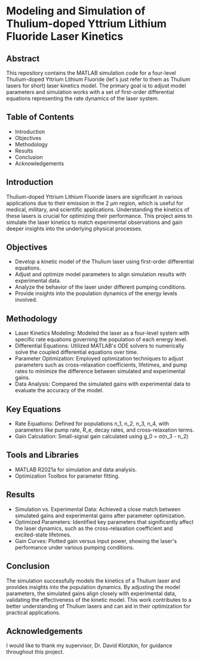 # Modeling and Simulation of Thulium-doped Yttrium Lithium Fluoride Laser Kinetics

## Abstract
This repository contains the MATLAB simulation code for a four-level Thulium-doped Yttrium Lithium Fluoride (let's just refer to them as Thulium lasers for short) laser kinetics model. The primary goal is to adjust model parameters and simulation works with a set of first-order differential equations representing the rate dynamics of the laser system.

## Table of Contents
- Introduction
- Objectives
- Methodology
- Results
- Conclusion
- Acknowledgements

## Introduction
Thulium-doped Yttrium Lithium Fluoride lasers are significant in various applications due to their emission in the 2 μm region, which is useful for medical, military, and scientific applications. Understanding the kinetics of these lasers is crucial for optimizing their performance. This project aims to simulate the laser kinetics to match experimental observations and gain deeper insights into the underlying physical processes.

## Objectives
- Develop a kinetic model of the Thulium laser using first-order differential equations.
- Adjust and optimize model parameters to align simulation results with experimental data.
- Analyze the behavior of the laser under different pumping conditions.
- Provide insights into the population dynamics of the energy levels involved.

## Methodology
- Laser Kinetics Modeling: Modeled the laser as a four-level system with specific rate equations governing the population of each energy level.
- Differential Equations: Utilized MATLAB's ODE solvers to numerically solve the coupled differential equations over time.
- Parameter Optimization: Employed optimization techniques to adjust parameters such as cross-relaxation coefficients, lifetimes, and pump rates to minimize the difference between simulated and experimental gains.
- Data Analysis: Compared the simulated gains with experimental data to evaluate the accuracy of the model.

## Key Equations
- Rate Equations: Defined for populations n_1, n_2, n_3, n_4, with parameters like pump rate, R_e, decay rates, and cross-relaxation terms.
- Gain Calculation: Small-signal gain calculated using g_0 = σ(n_3 - n_2)

## Tools and Libraries
- MATLAB R2021a for simulation and data analysis.
- Optimization Toolbox for parameter fitting.

## Results
- Simulation vs. Experimental Data: Achieved a close match between simulated gains and experimental gains after parameter optimization.
- Optimized Parameters: Identified key parameters that significantly affect the laser dynamics, such as the cross-relaxation coefficient and excited-state lifetimes.
- Gain Curves: Plotted gain versus input power, showing the laser's performance under various pumping conditions.

## Conclusion
The simulation successfully models the kinetics of a Thulium laser and provides insights into the population dynamics. By adjusting the model parameters, the simulated gains align closely with experimental data, validating the effectiveness of the kinetic model. This work contributes to a better understanding of Thulium lasers and can aid in their optimization for practical applications.

## Acknowledgements
I would like to thank my supervisor, Dr. David Klotzkin, for guidance throughout this project. 
